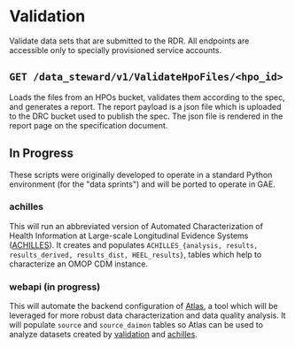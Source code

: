 # Validation
 
Validate data sets that are submitted to the RDR. All endpoints are accessible only to specially provisioned service accounts.

## `GET /data_steward/v1/ValidateHpoFiles/<hpo_id>`
Loads the files from an HPOs bucket, validates them according to the spec, and generates a report. The report payload is 
a json file which is uploaded to the DRC bucket used to publish the spec. The json file is rendered in the report page 
on the specification document.

## In Progress

These scripts were originally developed to operate in a standard Python environment (for the "data sprints") and will
be ported to operate in GAE.    

### achilles

This will run an abbreviated version of Automated Characterization of Health Information at Large-scale Longitudinal 
Evidence Systems ([ACHILLES](http://www.ohdsi.org/analytic-tools/achilles-for-data-characterization/)). 
It creates and populates `ACHILLES_{analysis, results, results_derived, results_dist, HEEL_results}`, tables which 
help to characterize an OMOP CDM instance.

### webapi (in progress)

This will automate the backend configuration of 
[Atlas](http://www.ohdsi.org/web/wiki/doku.php?id=documentation:software:atlas), a tool which will be leveraged for more
robust data characterization and data quality analysis. It will populate `source` and `source_daimon` tables so Atlas can be 
used to analyze datasets created by [validation](#validation) and [achilles](#achilles).

